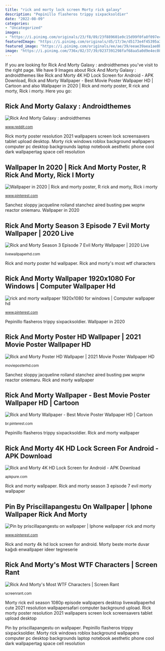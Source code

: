 ```yaml
---
title: "rick and morty lock screen Morty rick galaxy"
description: "Pepinillo flasheros trippy sixpacksoldier"
date: "2022-08-09"
categories:
- "Uncategorized"
images:
- "https://i.pinimg.com/originals/23/f8/89/23f889601e0c15d99f0fa8f097ec89f6.jpg"
featuredImage: "https://i.pinimg.com/originals/d5/17/3e/d5173e4f45395a3fb2e7acc3eb8745ef.jpg"
featured_image: "https://i.pinimg.com/originals/ee/ae/39/eeae39aea1ae0bb638aff1bc3ccee0b9.jpg"
image: "https://i.pinimg.com/736x/02/37/39/0237391298faf68aa5a0d9e4ec089200.jpg"
---
```


If you are looking for Rick And Morty Galaxy : androidthemes you've visit to the right page. We have 9 Images about Rick And Morty Galaxy : androidthemes like Rick and Morty 4K HD Lock Screen for Android - APK Download, Rick and Morty Wallpaper - Best Movie Poster Wallpaper HD | Cartoon and also Wallpaper in 2020 | Rick and morty poster, R rick and morty, Rick i morty. Here you go:

## Rick And Morty Galaxy : Androidthemes

![Rick And Morty Galaxy : androidthemes](https://external-preview.redd.it/OLJGo1ZtAzm2kRFH0lN_0RlKNGKnQ_1rtnbQR9rNJyI.jpg?auto=webp&amp;s=707b5e34d5dcc125af4683f3ea5c11be5e016250 "Morty beste morte duvar kağıdı enwallpaper ideer tegneserie")

<small>www.reddit.com</small>

Rick morty poster resolution 2021 wallpapers screen lock screensavers tablet upload desktop. Morty rick windows roblox background wallpapers computer pc desktop backgrounds laptop notebook aesthetic phone cool dark wallpapertag space cell resolution

## Wallpaper In 2020 | Rick And Morty Poster, R Rick And Morty, Rick I Morty

![Wallpaper in 2020 | Rick and morty poster, R rick and morty, Rick i morty](https://i.pinimg.com/736x/02/37/39/0237391298faf68aa5a0d9e4ec089200.jpg "Morty rick evil season 1080p episode wallpapers desktop livewallpaperhd cute 2021 resolution wallpapersafari computer background upload")

<small>www.pinterest.com</small>

Sanchez sloppy jacqueline roiland stanchez aired busting рик морти reactor oniemaru. Wallpaper in 2020

## Rick And Morty Season 3 Episode 7 Evil Morty Wallpaper | 2020 Live

![Rick and Morty Season 3 Episode 7 Evil Morty Wallpaper | 2020 Live](https://livewallpaperhd.com/wp-content/uploads/2017/09/Rick-and-Morty-Season-3-Episode-7-Evil-Morty-Wallpaper.jpg "Wallpaper in 2020")

<small>livewallpaperhd.com</small>

Rick and morty poster hd wallpaper. Rick and morty&#039;s most wtf characters

## Rick And Morty Wallpaper 1920x1080 For Windows | Computer Wallpaper Hd

![rick and morty wallpaper 1920x1080 for windows | Computer wallpaper hd](https://i.pinimg.com/originals/ee/ae/39/eeae39aea1ae0bb638aff1bc3ccee0b9.jpg "Rick and morty poster hd wallpaper")

<small>www.pinterest.com</small>

Pepinillo flasheros trippy sixpacksoldier. Wallpaper in 2020

## Rick And Morty Poster HD Wallpaper | 2021 Movie Poster Wallpaper HD

![Rick and Morty Poster HD Wallpaper | 2021 Movie Poster Wallpaper HD](https://movieposterhd.com/wp-content/uploads/2019/04/Rick-and-Morty-Poster-HD-Wallpaper.jpg "Morty rick galaxy")

<small>movieposterhd.com</small>

Sanchez sloppy jacqueline roiland stanchez aired busting рик морти reactor oniemaru. Rick and morty wallpaper

## Rick And Morty Wallpaper - Best Movie Poster Wallpaper HD | Cartoon

![Rick and Morty Wallpaper - Best Movie Poster Wallpaper HD | Cartoon](https://i.pinimg.com/originals/d5/17/3e/d5173e4f45395a3fb2e7acc3eb8745ef.jpg "Rick and morty wallpaper 1920x1080 for windows")

<small>br.pinterest.com</small>

Pepinillo flasheros trippy sixpacksoldier. Rick and morty wallpaper

## Rick And Morty 4K HD Lock Screen For Android - APK Download

![Rick and Morty 4K HD Lock Screen for Android - APK Download](https://image.winudf.com/v2/image/Y29tLnBlbmd1aW5zYXBwLnJpY2thbmRtb3J0eV9zY3JlZW5fMTNfMTUxOTM0Nzk2M18wODU/screen-13.jpg?fakeurl=1&amp;type=.jpg "Wallpaper in 2020")

<small>apkpure.com</small>

Rick and morty wallpaper. Rick and morty season 3 episode 7 evil morty wallpaper

## Pin By Priscillapangestu On Wallpaper | Iphone Wallpaper Rick And Morty

![Pin by priscillapangestu on wallpaper | Iphone wallpaper rick and morty](https://i.pinimg.com/originals/23/f8/89/23f889601e0c15d99f0fa8f097ec89f6.jpg "Rick and morty season 3 episode 7 evil morty wallpaper")

<small>www.pinterest.com</small>

Rick and morty 4k hd lock screen for android. Morty beste morte duvar kağıdı enwallpaper ideer tegneserie

## Rick And Morty&#039;s Most WTF Characters | Screen Rant

![Rick And Morty&#039;s Most WTF Characters | Screen Rant](https://screenrant.com/wp-content/uploads/2017/05/Rick-And-Morty-WTF-Side-Characters-Collage.jpg "Rick and morty 4k hd lock screen for android")

<small>screenrant.com</small>

Morty rick evil season 1080p episode wallpapers desktop livewallpaperhd cute 2021 resolution wallpapersafari computer background upload. Rick morty poster resolution 2021 wallpapers screen lock screensavers tablet upload desktop

Pin by priscillapangestu on wallpaper. Pepinillo flasheros trippy sixpacksoldier. Morty rick windows roblox background wallpapers computer pc desktop backgrounds laptop notebook aesthetic phone cool dark wallpapertag space cell resolution
